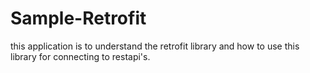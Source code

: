# Sample-Retrofit

this application is to understand the retrofit library and how to use this library for connecting to restapi's.
